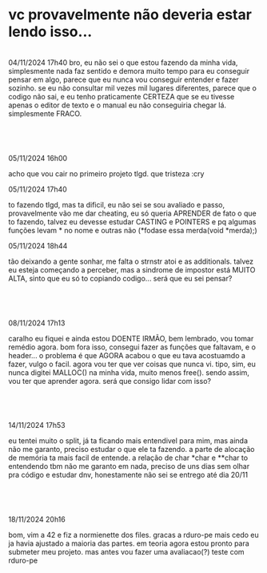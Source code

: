 # vc provavelmente não deveria estar lendo isso...
<br>
04/11/2024 17h40
    bro, eu não sei o que estou fazendo da minha vida, simplesmente nada faz sentido e demora muito tempo para eu conseguir pensar em algo, parece que eu nunca vou conseguir entender e fazer sozinho.
    se eu não consultar mil vezes mil lugares diferentes, parece que o codigo não sai, e eu tenho praticamente CERTEZA que se eu tivesse apenas o editor de texto e o manual eu não conseguiria chegar lá. simplesmente FRACO.
    
## <br>

05/11/2024 16h00

acho que vou cair no primeiro projeto tlgd. que tristeza :cry

05/11/2024 17h40

to fazendo tlgd, mas ta dificil, eu não sei se sou avaliado e passo, provavelmente vão me dar cheating, eu só queria APRENDER de fato o que to fazendo, talvez eu devesse estudar CASTING e POINTERS e pq algumas funções levam * no nome e outras não (*fodase essa merda(void *merda);)

05/11/2024 18h44

tão deixando a gente sonhar, me falta o strnstr atoi e as additionals. talvez eu esteja começando a perceber, mas a sindrome de impostor está MUITO ALTA, sinto que eu só to copiando codigo... será que eu sei pensar?
## <br>
08/11/2024 17h13

caralho eu fiquei e ainda estou DOENTE IRMÃO, bem lembrado, vou tomar remédio agora. bom fora isso, consegui fazer as funções que faltavam, e o header... o problema é que AGORA acabou o que eu tava acostuamdo a fazer, vulgo o facil. agora vou ter que ver coisas que nunca vi. tipo, sim, eu nunca digitei MALLOC() na minha vida, muito menos free(). sendo assim, vou ter que aprender agora. será que consigo lidar com isso?

## <br>
14/11/2024 17h53

eu tentei muito o split, já ta ficando mais entendivel para mim, mas ainda não me garanto, preciso estudar o que ele ta fazendo. a parte de alocação de memória ta mais facil de entende. a relação de char *char e **char to entendendo tbm
não me garanto em nada, preciso de uns dias sem olhar pra código e estudar dnv, honestamente não sei se entrego até dia 20/11

## <br>
18/11/2024 20h16

bom, vim a 42 e fiz a normienette dos files. gracas a rduro-pe mais cedo eu ja havia ajustado a maioria das partes. em teoria agora estou pronto para submeter meu projeto. mas antes vou fazer uma avaliacao(?) teste com rduro-pe
